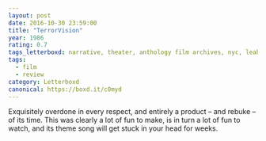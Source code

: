 ```yaml
---
layout: post 
date: 2016-10-30 23:59:00
title: "TerrorVision"
year: 1986
rating: 0.7
tags_letterboxd: narrative, theater, anthology film archives, nyc, leah, Robtober
tags:
  - film
  - review
category: Letterboxd
canonical: https://boxd.it/c0myd
---
```


Exquisitely overdone in every respect, and entirely a product – and rebuke – of its time. This was clearly a lot of fun to make, is in turn a lot of fun to watch, and its theme song will get stuck in your head for weeks.